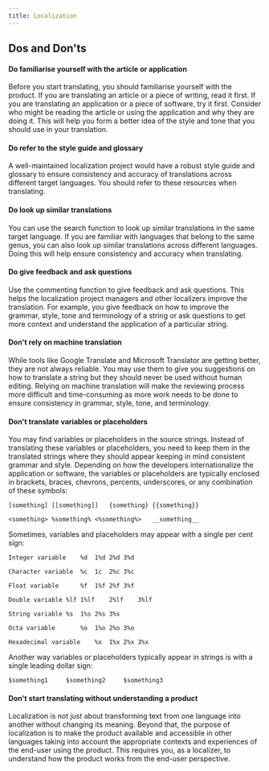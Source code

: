 ```yaml
---
title: Localization
---
```


## Dos and Don'ts

#### Do familiarise yourself with the article or application

Before you start translating, you should familiarise yourself with the product. If you are translating an article or a piece of writing, read it first. If you are translating an application or a piece of software, try it first. Consider who might be reading the article or using the application and why they are doing it. This will help you form a better idea of the style and tone that you should use in your translation.

#### Do refer to the style guide and glossary

A well-maintained localization project would have a robust style guide and glossary to ensure consistency and accuracy of translations across different target languages. You should refer to these resources when translating.

#### Do look up similar translations

You can use the search function to look up similar translations in the same target language. If you are familiar with languages that belong to the same genus, you can also look up similar translations across different languages. Doing this will help ensure consistency and accuracy when translating.

#### Do give feedback and ask questions

Use the commenting function to give feedback and ask questions. This helps the localization project managers and other localizers improve the translation. For example, you give feedback on how to improve the grammar, style, tone and terminology of a string or ask questions to get more context and understand the application of a particular string. 

#### Don't rely on machine translation

While tools like Google Translate and Microsoft Translator are getting better, they are not always reliable. You may use them to give you suggestions on how to translate a string but they should never be used without human editing. Relying on machine translation will make the reviewing process more difficult and time-consuming as more work needs to be done to ensure consistency in grammar, style, tone, and terminology. 

#### Don't translate variables or placeholders

You may find variables or placeholders in the source strings. Instead of translating these variables or placeholders, you need to keep them in the translated strings where they should appear keeping in mind consistent grammar and style. Depending on how the developers internationalize the application or software, the variables or placeholders are typically enclosed in brackets, braces, chevrons, percents, underscores, or any combination of these symbols:

    [something]	[[something]]	{something}	{{something}}

    <something>	%something%	<%something%>	__something__

Sometimes, variables and placeholders may appear with a single per cent sign:

	Integer variable	%d	1%d	2%d	3%d

	Character variable	%c	1c	2%c	3%c

	Float variable		%f	1%f	2%f	3%f

	Double variable	%lf	1%lf	2%lf	3%lf

	String variable	%s	1%s	2%s	3%s

	Octa variable		%o	1%o	2%o	3%o

	Hexadecimal variable	%x	1%x	2%x	3%x

Another way variables or placeholders typically appear in strings is with a single leading dollar sign:

	$something1     $something2     $something3

#### Don't start translating without understanding a product
Localization is not just about transforming text from one language into another without changing its meaning. Beyond that, the purpose of localization is to make the product available and accessible in other languages taking into account the appropriate contexts and experiences of the end-user using the product. This requires you, as a localizer, to understand how the product works from the end-user perspective.
